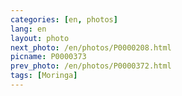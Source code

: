 ```yaml
---
categories: [en, photos]
lang: en
layout: photo
next_photo: /en/photos/P0000208.html
picname: P0000373
prev_photo: /en/photos/P0000372.html
tags: [Moringa]
---
```

